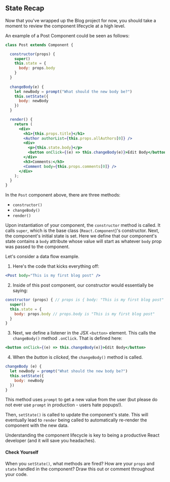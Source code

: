 ## State Recap

Now that you've wrapped up the Blog project for now, you should take a moment to review the component lifecycle at a high level.

An example of a Post Component could be seen as follows:

```jsx
class Post extends Component {

  constructor(props) {
    super()
    this.state = {
      body: props.body
    }
  }
  
  changeBody(e) {
    let newBody = prompt("What should the new body be?")
    this.setState({
      body: newBody
    })
  }

  render() {
    return (
      <div>
        <h1>{this.props.title}</h1>
        <Author authorList={this.props.allAuthors[0]} />
        <div>
          <p>{this.state.body}</p>
          <button onClick={(e) => this.changeBody(e)}>Edit Body</button>
        </div>
        <h3>Comments:</h3>
        <Comment body={this.props.comments[0]} />
      </div>
    );
  }
}
```

In the `Post` component above, there are three methods:

- `constructor()`
- `changeBody()`
- `render()`

Upon instantiation of your component, the `constructor` method is called. It calls `super`, which is the base class (`React.Component`)'s constructor. Next, the component's initial state is set. Here we define that our component's state contains a `body` attribute whose value will start as whatever `body` prop was passed to the component.

Let's consider a data flow example.

1. Here's the code that kicks everything off:

  ```jsx
  <Post body="This is my first blog post" />
  ```

2. Inside of this post component, our constructor would essentially be saying:

  ```jsx
  constructor (props) { // props is { body: "This is my first blog post" }
    super()
    this.state = {
      body: props.body // props.body is "This is my first blog post"
    }
  }
  ```

3. Next, we define a listener in the JSX `<button>` element. This calls the `changeBody()` method `.onClick`. That is defined here:

  ```jsx
  <button onClick={(e) => this.changeBody(e)}>Edit Body</button>
  ```

4. When the _button_ is _clicked_, the `changeBody()` method is called.

  ```jsx
  changeBody (e) {
    let newBody = prompt("What should the new body be?")
    this.setState({
      body: newBody
    })
  }
  ```

  This method uses `prompt` to get a new value from the user (but please do not ever use `prompt` in production - users hate popups!).

  Then, `setState()` is called to update the component's state.  This will eventually lead to `render` being called to automatically re-render the component with the new data.

Understanding the component lifecycle is key to being a productive React developer (and it will save you headaches).

#### Check Yourself

When you `setState()`, what methods are fired? How are your `props` and `state` handled in the component? Draw this out or comment throughout your code.
